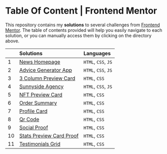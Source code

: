 ﻿# Table Of Content | Frontend Mentor

This repository contains my **solutions** to several challenges from [Frontend Mentor](https://www.frontendmentor.io/challenges). The table of contents provided will help you easily navigate to each solution, or you can manually access them by clicking on the directory above.

|     | Solutions                                                                                                           | Languages           |
| :-- | :------------------------------------------------------------------------------------------------------------------ | :------------------ |
| 1   | [News Homepage](https://github.com/pperdana/frontend-mentor/tree/main/news-homepage)                                | `HTML`, `CSS`, `JS` |
| 2   | [Advice Generator App](https://github.com/pperdana/frontend-mentor/tree/main/advice-generator-app)                  | `HTML`, `CSS`, `JS` |
| 3   | [3 Column Preview Card](https://github.com/pperdana/frontend-mentor/tree/main/3-column-preview-card-component-main) | `HTML`, `CSS`       |
| 4   | [Sunnyside Agency](https://github.com/pperdana/frontend-mentor/tree/main/sunnyside-agency)                          | `HTML`, `CSS`, `JS` |
| 5   | [NFT Preview Card](https://github.com/pperdana/frontend-mentor/tree/main/nft-preview-card-component-main)           | `HTML`, `CSS`       |
| 6   | [Order Summary](https://github.com/pperdana/frontend-mentor/tree/main/order-summary-component-main)                 | `HTML`, `CSS`       |
| 7   | [Profile Card](https://github.com/pperdana/frontend-mentor/tree/main/profile-card-component-main)                   | `HTML`, `CSS`       |
| 8   | [Qr Code](https://github.com/pperdana/frontend-mentor/tree/main/qr-code-component-main)                             | `HTML`, `CSS`       |
| 9   | [Social Proof](https://github.com/pperdana/frontend-mentor/tree/main/social-proof-section-master)                   | `HTML`, `CSS`       |
| 10  | [Stats Preview Card Proof](https://github.com/pperdana/frontend-mentor/tree/main/stats-preview-card-component-main) | `HTML`, `CSS`       |
| 11  | [Testimonials Grid](https://github.com/pperdana/frontend-mentor/tree/main/testimonials-grid-section-main)           | `HTML`, `CSS`       |
